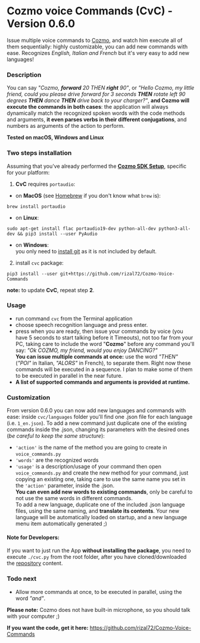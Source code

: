 # Cozmo voice Commands (CvC) - Version 0.6.0

Issue multiple voice commands to [Cozmo](https://anki.com/en-us/cozmo), and watch him execute all of them sequentially: highly customizable, you can add new commands with ease. Recognizes *English, Italian and French* but it's very easy to add new languages!

### Description
You can say _"Cozmo, **forward** 20 THEN **right** 90"_, or _"Hello Cozmo, my little friend, could you please drive forward for 3 seconds **THEN** rotate left 90 degrees **THEN** dance **THEN** drive back to your charger?"_, **and Cozmo will execute the commands in both cases**: the application will always dynamically match the recognized spoken words with the code methods and arguments, **it even parses verbs in their different conjugations**, and numbers as arguments of the action to perform.  

**Tested on macOS, Windows and Linux**

### Two steps installation
Assuming that you've already performed the [**Cozmo SDK Setup**](http://cozmosdk.anki.com/docs/), specific for your platform:  

1. **CvC** requires `portaudio`:

  * on **MacOS** (see [Homebrew](http://brew.sh/index_it.html) if you don't know what `brew` is):
```
brew install portaudio
```

  * on **Linux**:
```
sudo apt-get install flac portaudio19-dev python-all-dev python3-all-dev && pip3 install --user PyAudio
```

  * on **Windows**:  
you only need to [install git](https://git-scm.com/download/win) as it is not included by default.  

2. install `cvc` package:  
```
pip3 install --user git+https://github.com/rizal72/Cozmo-Voice-Commands
```

**note:** to update **CvC**, repeat step **2**.

### Usage
* run command `cvc` from the Terminal application
* choose speech recognition language and press enter.
* press <SHIFT> when you are ready, then issue your commands by voice (you have 5 seconds to start talking before it Timeouts), not too far from your PC, taking care to include the word "**Cozmo**" before any command you'll say: _"Ok COZMO, my friend, would you enjoy DANCING?"_  
**You can issue multiple commands at once:** use the word *"THEN"* (_"POI"_ in Italian, _"ALORS"_ in French), to separate them. Right now these commands will be executed in a sequence. I plan to make some of them to be executed in parallel in the near future.
* **A list of supported commands and arguments is provided at runtime.**

### Customization
From version 0.6.0 you can now add new languages and commands with ease: inside `cvc/languages` folder you'll find one .json file for each language (i.e. `1_en.json`). To add a new command just duplicate one of the existing commands inside the .json, changing its parameters with the desired ones (_be careful to keep the same structure_):  
  * `'action'` is the name of the method you are going to create in `voice_commands.py`
  * `'words'` are the recognized words  
  * `'usage'` is a description/usage of your command
then open `voice_commands.py` and create the new method for your command, just copying an existing one, taking care to use the same name you set in the `'action'` parameter, inside the .json.  
**You can even add new words to existing commands**, only be careful to not use the same words in different commands.  
To add a new language, duplicate one of the included .json language files, using the same naming, and **translate its contents**.
Your new language will be automatically loaded on startup, and a new language menu item automatically generated ;)

#### Note for Developers:
If you want to just run the App **without installing the package**, you need to execute `./cvc.py` from the root folder, after you have cloned/downloaded the [repository](https://github.com/rizal72/Cozmo-Voice-Commands) content.

### Todo next
* Allow more commands at once, to be executed in parallel, using the word _"and"_.   

**Please note:** Cozmo does not have built-in microphone, so you should talk with your computer ;)  

**If you want the code, get it here:**
https://github.com/rizal72/Cozmo-Voice-Commands
